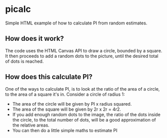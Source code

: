 # picalc
Simple HTML example of how to calculate PI from random estimates.

## How does it work?
The code uses the HTML Canvas API to draw a circle, bounded by a square. It then proceeds to add a random dots to the picture, until the desired total of dots is reached.

## How does this calculate PI?
One of the ways to calculate PI, is to look at the ratio of the area of a circle, to the area of a square it's in. Consider a circle of radius 1:

- The area of the circle will be given by PI x radius squared.
- The area of the square will be given by 2r x 2r = 4r2.
- If you add enough random dots to the image, the ratio of the dots inside the circle, to the total number of dots, will be a good approximation of the relative areas.
- You can then do a little simple maths to estimate PI


